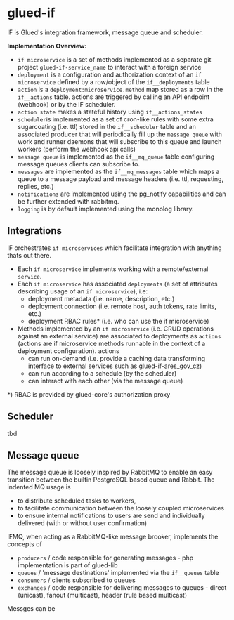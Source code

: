 # glued-if

IF is Glued's integration framework, message queue and scheduler.

**Implementation Overview:**

- `if microservice` is a set of methods implemented as a separate git project `glued-if-service_name` to interact with a foreign service
- `deployment` is a configuration and authorization context of an `if microservice` defined by a row/object of the `if__deployments` table
- `action` is a `deployment:microservice.method` map stored as a row in the `if__actions` table. actions are triggered by calling an API endpoint (webhook) or by the IF scheduler.
- `action state` makes a stateful history using `if__actions_states` 
- `scheduler`is implemented as a set of cron-like rules with some extra sugarcoating (i.e. ttl) stored in the `if__scheduler` table and an associated producer that will periodically fill up the `message queue` with work and runner daemons that will subscribe to this queue and launch workers (perform the webhook api calls)
- `message queue` is implemented as the `if__mq_queue` table configuring message queues clients can subscribe to.
- `messages` are implemented as the `if__mq_messages` table which maps a queue to a message payload and message headers (i.e. ttl, requesting, replies, etc.)
- `notifications` are implemented using the pg_notify capabilities and can be further extended with rabbitmq. 
- `logging` is by default implemented using the monolog library.

## Integrations

IF orchestrates `if microservices` which facilitate integration with anything thats out there.

- Each `if microservice` implements working with a remote/external `service`.
- Each `if microservice` has associated `deployments` (a set of attributes describing usage of an `if microservice`), i.e:
  - deployment metadata (i.e. name, description, etc.)
  - deployment connection (i.e. remote host, auth tokens, rate limits, etc.)
  - deployment RBAC rules* (i.e. who can use the if microservice)
- Methods implemented by an `if microservice` (i.e. CRUD operations against an external service) are associated to deployments as `actions` (actions are if microservice methods runnable in the context of a deployment configuration). actions
  - can run on-demand (i.e. provide a caching data transforming interface to external services such as glued-if-ares_gov_cz)
  - can run according to a schedule (by the scheduler) 
  - can interact with each other (via the message queue)

*) RBAC is provided by glued-core's authorization proxy

## Scheduler

tbd

## Message queue

The message queue is loosely inspired by RabbitMQ to enable an easy transition between the builtin
PostgreSQL based queue and Rabbit. The indented MQ usage is
- to distribute scheduled tasks to workers,
- to facilitate communication between the loosely coupled microservices
- to ensure internal notifications to users are send and individually delivered (with or without user confirmation)

IFMQ, when acting as a RabbitMQ-like message brooker, implements the concepts of
- `producers` / code responsible for generating messages - php implementation is part of glued-lib
- `queues` / 'message destinations' implemented via the `if__queues` table
- `consumers` / clients subscribed to queues
- `exchanges` / code responsible for delivering messages to queues - direct (unicast), fanout (multicast), header (rule based multicast)

Messges can be 